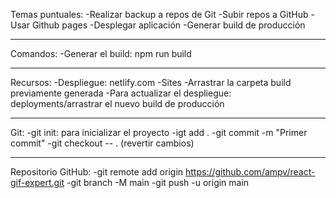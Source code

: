 Temas puntuales:
	-Realizar backup a repos de Git
	-Subir repos a GitHub
	-Usar Github pages
	-Desplegar aplicación
	-Generar build de producción

-----------------------------------------

Comandos:
	-Generar el build: npm run build

-----------------------------------------

Recursos:
	-Despliegue: netlify.com
		-Sites
		-Arrastrar la carpeta build previamente generada
		-Para actualizar el despliegue: deployments/arrastrar el nuevo build de producción

-----------------------------------------

Git:
	-git init: para inicializar el proyecto
	-igt add .
	    -git commit -m "Primer commit"
	    -git checkout -- . (revertir cambios)

-----------------------------------------

Repositorio GitHub:
	-git remote add origin https://github.com/ampv/react-gif-expert.git
	-git branch -M main
	-git push -u origin main